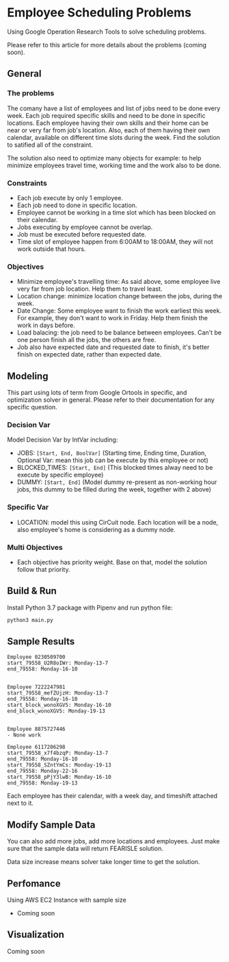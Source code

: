 # Employee Scheduling Problems

Using Google Operation Research Tools to solve scheduling problems.

Please refer to this article for more details about the problems (coming soon).

## General

### The problems

The comany have a list of employees and list of jobs need to be done every week.
Each job required specific skills and need to be done in specific locations.
Each employee having their own skills and their home can be near or very far from job's location. Also, each of them having their own calendar, available on different time slots during the week.
Find the solution to satified all of the constraint.

The solution also need to optimize many objects  for example: to help minimize employees travel time, working time and the work also to be done.

### Constraints

- Each job execute by only 1 employee.
- Each job need to done in specific location.
- Employee cannot be working in a time slot which has been blocked on their calendar.
- Jobs executing by employee cannot be overlap.
- Job must be executed before requested date.
- Time slot of employee happen from 6:00AM to 18:00AM, they will not work outside that hours.

### Objectives

- Minimize employee's travelling time: As said above, some employee live very far from job location. Help them to travel least.
- Location change: minimize location change between the jobs, during the week.
- Date Change: Some employee want to finish the work earliest this week. For example, they don't want to work in Friday. Help them finish the work in days before.
- Load balacing: the job need to be balance between employees. Can't be one person finish all the jobs, the others are free.
- Job also have expected date and requested date to finish, it's better finish on expected date, rather than expected date.

## Modeling

This part using lots of term from Google Ortools in specific, and optimization solver in general. Please refer to their documentation for any specific question.

### Decision Var

Model Decision Var by IntVar including:

- JOBS: `[Start, End, BoolVar]` (Starting time, Ending time, Duration, Optional Var: mean this job can be execute by this employee or not)
- BLOCKED_TIMES: `[Start, End]` (This blocked times alway need to be execute by specific employee)
- DUMMY: `[Start, End]` (Model dummy re-present as non-working hour jobs, this dummy to be filled during the week, together with 2 above)

### Specific Var

- LOCATION: model this using CirCuit node. Each location will be a node, also employee's home is considering as a dummy node.

### Multi Objectives

- Each objective has priority weight. Base on that, model the solution follow that priority.

## Build & Run

Install Python 3.7 package with Pipenv and run python file:

```bash
python3 main.py
```

## Sample Results
```
Employee 0230509700
start_79558_U2R8oIWr: Monday-13-7
end_79558: Monday-16-10


Employee 7222247981
start_79558_mefZUjzH: Monday-13-7
end_79558: Monday-16-10
start_block_wonoXGV5: Monday-16-10
end_block_wonoXGV5: Monday-19-13


Employee 8875727446
- None work

Employee 6117206298
start_79558_x7f4bzqP: Monday-13-7
end_79558: Monday-16-10
start_79558_SZntYmCs: Monday-19-13
end_79558: Monday-22-16
start_79558_pPjY3lwB: Monday-16-10
end_79558: Monday-19-13
```

Each employee has their calendar, with a week day, and timeshift attached next to it.

## Modify Sample Data

You can also add more jobs, add more locations and employees.
Just make sure that the sample data will return FEARISLE solution.

Data size increase means solver take longer time to get the solution.

## Perfomance

Using AWS EC2 Instance with sample size

- Coming soon

## Visualization

Coming soon